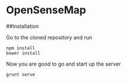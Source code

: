 OpenSenseMap
============

##Installation

Go to the cloned repository and run

```
npm install
bower install
```

Now you are good to go and start up the server

```
grunt serve
```